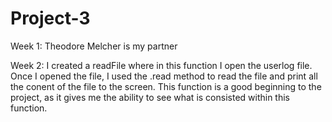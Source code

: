 # Project-3

Week 1:
Theodore Melcher is my partner

Week 2:
I created a readFile where in this function I open the userlog file. Once I opened the file, I used the .read method to read the file and print all the conent of the file to the screen. This function is a good beginning to the project, as it gives me the ability to see what is consisted within this function. 
